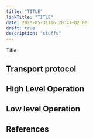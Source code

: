 ```yaml
---
title: "TITLE"
linkTitle: "TITLE"
date: 2020-05-31T16:20:47+02:00
draft: true
description: "stuffs" 
---
```


Title


## Transport protocol

## High Level Operation

## Low level Operation

## References
